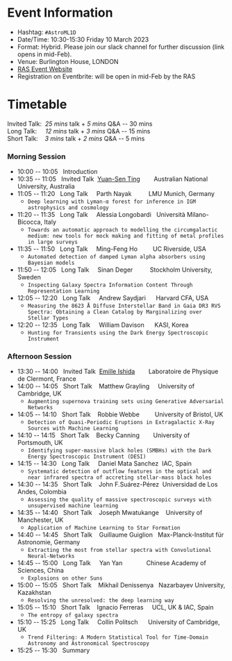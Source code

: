 # Event Information

- Hashtag: `#AstroML1D`
- Date/Time: 10:30-15:30 Friday 10 March 2023
- Format: Hybrid. Please join our slack channel for further discussion (link opens in mid-Feb).
- Venue: Burlington House, LONDON 
- [RAS Event Website](https://ras.ac.uk/events-and-meetings/ras-meetings/harvesting-spectroscopic-and-time-series-data-machine-learning-and)
- Registration on Eventbrite: will be open in mid-Feb by the RAS

# Timetable

Invited Talk: &nbsp;_25 mins_ talk + _5 mins_ Q&A -- 30 mins\
Long Talk: &nbsp;&nbsp;&nbsp;&nbsp;_12 mins_ talk + _3 mins_ Q&A -- 15 mins\
Short Talk: &nbsp;&nbsp;&nbsp;_3 mins_ talk + _2 mins_ Q&A -- 5 mins

### Morning Session
- 10:00 -- 10:05 &nbsp;&nbsp;Introduction
- 10:35 -- 11:05 &nbsp;&nbsp;Invited Talk &nbsp;[Yuan-Sen Ting](https://www.mso.anu.edu.au/~yting/) &nbsp;&nbsp;&nbsp;&nbsp;&nbsp;&nbsp;&nbsp;Australian National University, Australia
- 11:05 -- 11:20 &nbsp;&nbsp;Long Talk &nbsp;&nbsp;&nbsp;&nbsp;Parth Nayak &nbsp;&nbsp;&nbsp;&nbsp;&nbsp;&nbsp;&nbsp;&nbsp;&nbsp;LMU Munich, Germany
  - `Deep learning with Lyman-α forest for inference in IGM astrophysics and cosmology`
- 11:20 -- 11:35 &nbsp;&nbsp;Long Talk &nbsp;&nbsp;&nbsp;&nbsp;Alessia Longobardi &nbsp;&nbsp;Università Milano-Bicocca, Italy
  - `Towards an automatic approach to modelling the circumgalactic medium: new tools for mock making and fitting of metal profiles in large surveys`
- 11:35 -- 11:50 &nbsp;&nbsp;Long Talk &nbsp;&nbsp;&nbsp;&nbsp;Ming-Feng Ho &nbsp;&nbsp;&nbsp;&nbsp;&nbsp;&nbsp;&nbsp;&nbsp;UC Riverside, USA
  - `Automated detection of damped Lyman alpha absorbers using Bayesian models`
- 11:50 -- 12:05 &nbsp;&nbsp;Long Talk &nbsp;&nbsp;&nbsp;&nbsp;Sinan Deger &nbsp;&nbsp;&nbsp;&nbsp;&nbsp;&nbsp;&nbsp;&nbsp;&nbsp;Stockholm University, Sweden
  - `Inspecting Galaxy Spectra Information Content Through Representation Learning`
- 12:05 -- 12:20 &nbsp;&nbsp;Long Talk &nbsp;&nbsp;&nbsp;&nbsp;Andrew Saydjari &nbsp;&nbsp;&nbsp;&nbsp;&nbsp;Harvard CFA, USA
  - `Measuring the 8623 Å Diffuse Interstellar Band in Gaia DR3 RVS Spectra: Obtaining a Clean Catalog by Marginalizing over Stellar Types`
- 12:20 -- 12:35 &nbsp;&nbsp;Long Talk &nbsp;&nbsp;&nbsp;&nbsp;William Davison &nbsp;&nbsp;&nbsp;&nbsp;&nbsp;KASI, Korea
  - `Hunting for Transients using the Dark Energy Spectroscopic Instrument`

### Afternoon Session
- 13:30 -- 14:00 &nbsp;&nbsp;Invited Talk &nbsp;[Emille Ishida](https://www.emilleishida.com) &nbsp;&nbsp;&nbsp;&nbsp;&nbsp;&nbsp;&nbsp;Laboratoire de Physique de Clermont, France
- 14:00 -- 14:05 &nbsp;&nbsp;Short Talk &nbsp;&nbsp;&nbsp;Matthew Grayling &nbsp;&nbsp;&nbsp;&nbsp;University of Cambridge, UK
  - `Augmenting supernova training sets using Generative Adversarial Networks` 
- 14:05 -- 14:10 &nbsp;&nbsp;Short Talk &nbsp;&nbsp;&nbsp;Robbie Webbe &nbsp;&nbsp;&nbsp;&nbsp;&nbsp;&nbsp;&nbsp;&nbsp;University of Bristol, UK
  - `Detection of Quasi-Periodic Eruptions in Extragalactic X-Ray Sources with Machine Learning`
- 14:10 -- 14:15 &nbsp;&nbsp;Short Talk &nbsp;&nbsp;&nbsp;Becky Canning &nbsp;&nbsp;&nbsp;&nbsp;&nbsp;&nbsp;&nbsp;University of Portsmouth, UK
  - `Identifying super-massive black holes (SMBHs) with the Dark Energy Spectroscopic Instrument (DESI)`
- 14:15 -- 14:30 &nbsp;&nbsp;Long Talk &nbsp;&nbsp;&nbsp;&nbsp;Daniel Mata Sanchez &nbsp;IAC, Spain
  - `Systematic detection of outflow features in the optical and near infrared spectra of accreting stellar-mass black holes`
- 14:30 -- 14:35 &nbsp;&nbsp;Short Talk &nbsp;&nbsp;&nbsp;John F.Suárez-Pérez &nbsp;Universidad de Los Andes, Colombia
  - `Assessing the quality of massive spectroscopic surveys with unsupervised machine learning`
- 14:35 -- 14:40 &nbsp;&nbsp;Short Talk &nbsp;&nbsp;&nbsp;Joseph Mwatukange &nbsp;&nbsp;&nbsp;University of Manchester, UK
  - `Application of Machine Learning to Star Formation`
- 14:40 -- 14:45 &nbsp;&nbsp;Short Talk &nbsp;&nbsp;&nbsp;Guillaume Guiglion &nbsp;&nbsp;Max-Planck-Institut für Astronomie, Germany
  - `Extracting the most from stellar spectra with Convolutional Neural-Networks`
- 14:45 -- 15:00 &nbsp;&nbsp;Long Talk &nbsp;&nbsp;&nbsp;&nbsp;Yan Yan &nbsp;&nbsp;&nbsp;&nbsp;&nbsp;&nbsp;&nbsp;&nbsp;&nbsp;&nbsp;&nbsp;&nbsp;&nbsp;Chinese Academy of Sciences, China
  - `Explosions on other Suns`
- 15:00 -- 15:05 &nbsp;&nbsp;Short Talk &nbsp;&nbsp;&nbsp;Mikhail Denissenya &nbsp;&nbsp;Nazarbayev University, Kazakhstan
  - `Resolving the unresolved: the deep learning way`
- 15:05 -- 15:10 &nbsp;&nbsp;Short Talk &nbsp;&nbsp;&nbsp;Ignacio Ferreras &nbsp;&nbsp;&nbsp;&nbsp;UCL, UK & IAC, Spain
  - `The entropy of galaxy spectra`
- 15:10 -- 15:25 &nbsp;&nbsp;Long Talk &nbsp;&nbsp;&nbsp;&nbsp;Collin Politsch &nbsp;&nbsp;&nbsp;&nbsp;&nbsp;University of Cambridge, UK
  - `Trend Filtering: A Modern Statistical Tool for Time-Domain Astronomy and Astronomical Spectroscopy`
- 15:25 -- 15:30 &nbsp;&nbsp;Summary
